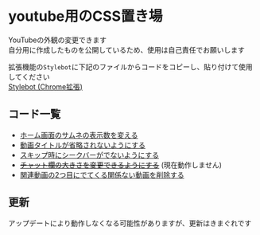 # youtube用のCSS置き場  
YouTubeの外観の変更できます  
自分用に作成したものを公開しているため、使用は自己責任でお願いします

拡張機能の`Stylebot`に下記のファイルからコードをコピーし、貼り付けて使用してください  
[Stylebot (Chrome拡張)](https://chromewebstore.google.com/detail/stylebot/oiaejidbmkiecgbjeifoejpgmdaleoha?hl=ja)

## コード一覧
+ [ホーム画面のサムネの表示数を変える](https://github.com/cccase/CSS_YouTube/blob/main/VideoGrid.txt)
+ [動画タイトルが省略されないようにする](https://github.com/cccase/CSS_YouTube/blob/main/FullTitle.txt)
+ [スキップ時にシークバーがでないようにする](https://github.com/cccase/CSS_YouTube/blob/main/HideUIOnSkip_youtube.txt)
+ ~~[チャット欄の大きさを変更できるようにする](https://github.com/cccase/CSS_YouTube/blob/main/LargeChat.txt)~~ (現在動作しません)
+ [関連動画の2つ目にでてくる関係ない動画を削除する](https://github.com/cccase/CSS_YouTube/blob/main/remove-unrelated-yt-video.txt)


## 更新
アップデートにより動作しなくなる可能性がありますが、更新はきまぐれです
